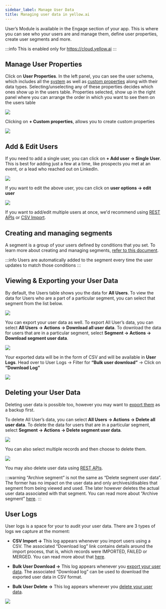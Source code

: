 ```yaml
---
sidebar_label: Manage User Data
title: Managing user data in yellow.ai
---
```


User’s Module is available in the Engage section of your app. This is where you can see who your users are and manage them, define user properties, create user segments and more.

:::info
This is enabled only for https://cloud.yellow.ai
:::

## Manage User Properties

Click on **User Properties**. In the left panel, you can see the user schema, which includes all the [system](./cdp_data#system-user-properties) as well as [custom properties](./cdp_data#custom-user-properties) along with their data types. Selecting/unselecting any of these properties decides which ones show up in the users table. Properties selected, show up in the right panel where you can arrange the order in which you want to see them on the users table

![](https://i.imgur.com/KpYqmFo.jpg)

Clicking on **+ Custom properties**, allows you to create custom properties

![](https://i.imgur.com/xwdOtpt.png)

## Add & Edit Users

If you need to add a single user, you can click on **+ Add user → Single User**. This is best for adding just a few at a time, like prospects you met at an event, or a lead who reached out on LinkedIn.

![](https://i.imgur.com/llsMgDq.png)

If you want to edit the above user, you can click on **user options → edit user**

![](https://i.imgur.com/TTb77hi.png)

If you want to add/edit multiple users at once, we'd recommend using [REST APIs](../enriching_user_profiles/send_user_data_event_rest_api) or [CSV Import](../enriching_user_profiles/create_audience_group_csv).

## Creating and managing segments

A segment is a group of your users defined by conditions that you set. To learn more about creating and managing segments, [refer to this document](./creating_managing_user_segment).


:::info
Users are automatically added to the segment every time the user updates to match those conditions
:::

## Viewing & Exporting your User Data

By default, the Users table shows you the data for **All Users**. To view the data for Users who are a part of a particular segment, you can select that segment from the list below.

![](https://i.imgur.com/8dJAT9R.png)

You can export your user data as well. To export All User’s data, you can select **All Users → Actions → Download all user data**. To download the data for users that are in a particular segment, select **Segment → Actions → Download segment user data**.

![](https://i.imgur.com/i2sdTHo.png)

Your exported data will be in the form of CSV and will be available in **User Logs**. Head over to User Logs → Filter for **“Bulk user download”** → Click on **“Download Log”**

![](https://i.imgur.com/mPaMTEa.png)

## Deleting your User Data

Deleting user data is possible too, however you may want to [export them](./manage_user_data#viewing--exporting-your-user-data) as a backup first.

To delete All User’s data, you can select **All Users → Actions → Delete all user data**. To delete the data for users that are in a particular segment, select **Segment → Actions → Delete segment user data**.

![](https://i.imgur.com/19BKVDn.png)

You can also select multiple records and then choose to delete them.

![](https://i.imgur.com/X3ASFOg.png)

You may also delete user data using [REST APIs](../enriching_user_profiles/send_user_data_event_rest_api).

:::warning
“Archive segment” is not the same as “Delete segment user data”. The former has no impact on the user data and only archives/disables that segment from being viewed and used. The later however deletes the actual user data associated with that segment. You can read more about “Archive segment” [here](manage_user_data#viewing--exporting-your-user-data).
:::

## User Logs

User logs is a space for your to audit your user data. There are 3 types of logs we capture at the moment:

- **CSV Import →** This log appears whenever you import users using a CSV. The associated “Download log” link contains details around the import process, that is, which records were IMPORTED, FAILED or MERGED. You can read more about that [here](https://docs.yellow.ai/docs/platform_concepts/engagement/outbound/cdp/enriching_user_profiles/create_audience_group_csv#figuring-out-what-went-wrong-with-your-csv-import).

- **Bulk User Download →** This log appears whenever you [export your user data](./manage_user_data#viewing--exporting-your-user-data). The associated “Download log” can be used to download the exported user data in CSV format.

- **Bulk User Delete →** This log appears whenever you [delete your user data](../user_data_segments/manage_user_data#deleting-your-user-data).

![](https://i.imgur.com/s86psKQ.png)